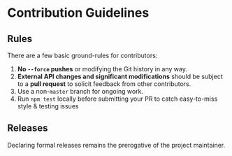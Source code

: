 # Contribution Guidelines

## Rules

There are a few basic ground-rules for contributors:

1. **No `--force` pushes** or modifying the Git history in any way.
2. **External API changes and significant modifications** should be subject to a **pull request** to solicit feedback from other contributors.
3. Use a non-`master` branch for ongoing work.
4. Run `npm test` locally before submitting your PR to catch easy-to-miss style & testing issues

## Releases

Declaring formal releases remains the prerogative of the project maintainer.
